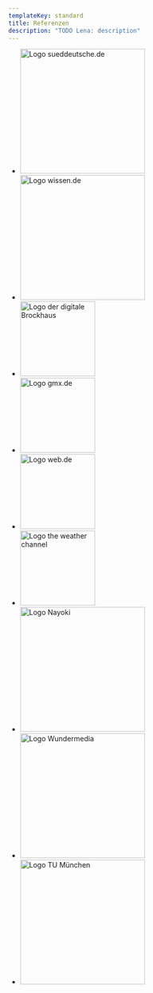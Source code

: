 ```yaml
---
templateKey: standard
title: Referenzen
description: "TODO Lena: description"
---
```


<ul class="references">
  <li><img src="/img/sueddeutsche-de.svg" alt="Logo sueddeutsche.de" width="250" /></li>
  <li><img src="/img/wissen-de.jpg" alt="Logo wissen.de" width="250" /></li>
  <li><img src="/img/brockhaus.svg" alt="Logo der digitale Brockhaus" width="150" /></li>
  <li><img src="/img/gmx-de.png" alt="Logo gmx.de" width="150" /></li>
  <li><img src="/img/web-de.svg" alt="Logo web.de" width="150" /></li>
  <li><img src="/img/weather-channel.jpg" alt="Logo the weather channel" width="150" /></li>
  <li><img src="/img/nayoki.jpg" alt="Logo Nayoki" width="250" /></li>
  <li><img src="/img/wundermedia.png" alt="Logo Wundermedia" width="250" /></li>
  <li><img src="/img/tum.svg" alt="Logo TU München" width="250" /></li>
</ul>

